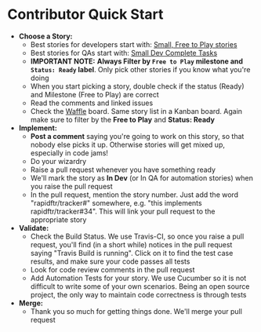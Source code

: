 # Contributor Quick Start

* **Choose a Story:**
  * Best stories for developers start with: [Small, Free to Play stories](https://github.com/rapidftr/tracker/issues?labels=Estimate%3A+Small%2CStatus%3A+2.+Ready&milestone=6&page=1&state=open)
  * Best stories for QAs start with: [Small Dev Complete Tasks](https://github.com/rapidftr/tracker/issues?labels=Estimate%3A+Small%2CStatus%3A+4.+Dev+Complete&milestone=&page=1&state=open)
  * **IMPORTANT NOTE:** **Always Filter by `Free to Play` milestone and `Status: Ready` label**. Only pick other stories if you know what you're doing
  * When you start picking a story, double check if the status (Ready) and Milestone (Free to Play) are correct
  * Read the comments and linked issues
  * Check the [Waffle](https://waffle.io/rapidftr/tracker) board. Same story list in a Kanban board. Again make sure to filter by the **Free to Play** and **Status: Ready**
* **Implement:**
  * **Post a comment** saying you're going to work on this story, so that nobody else picks it up. Otherwise stories will get mixed up, especially in code jams!
  * Do your wizardry
  * Raise a pull request whenever you have something ready
  * We'll mark the story as **In Dev** (or In QA for automation stories) when you raise the pull request
  * In the pull request, mention the story number. Just add the word "rapidftr/tracker#<story-no>" somewhere, e.g. "this implements rapidftr/tracker#34". This will link your pull request to the appropriate story
* **Validate:**
  * Check the Build Status. We use Travis-CI, so once you raise a pull request, you'll find (in a short while) notices in the pull request saying "Travis Build is running". Click on it to find the test case results, and make sure your code passes all tests
  * Look for code review comments in the pull request
  * Add Automation Tests for your story. We use Cucumber so it is not difficult to write some of your own scenarios. Being an open source project, the only way to maintain code correctness is through tests
* **Merge:**
  * Thank you so much for getting things done. We'll merge your pull request
